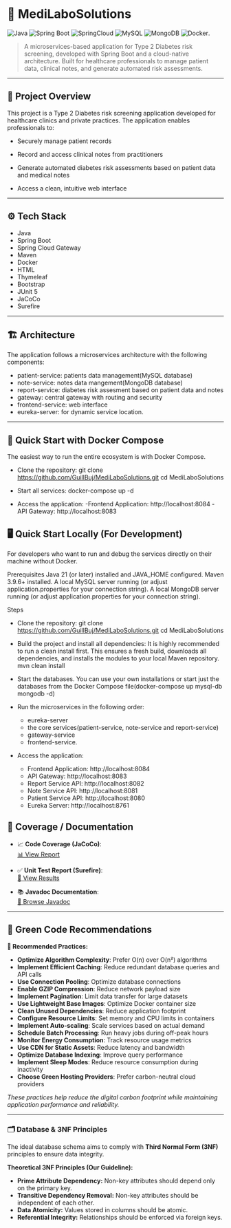 # 🏥 MediLaboSolutions
![Java](https://img.shields.io/badge/Java-21-blue)
![Spring Boot](https://img.shields.io/badge/Spring%20Boot-3.x-green)
![SpringCloud](https://img.shields.io/badge/Spring%20Cloud-2022.0.4-lightgreen)
![MySQL](https://img.shields.io/badge/MySQL-8.0-orange)
![MongoDB](https://img.shields.io/badge/MongoDB-6.0-orange)
![Docker](https://img.shields.io/badge/Docker-Ready-blue).

> A microservices-based application for Type 2 Diabetes risk screening, developed with Spring Boot and a cloud-native architecture. Built for healthcare professionals to manage patient data, clinical notes, and generate automated risk assessments.

---

## 🚀 Project Overview

This project is a Type 2 Diabetes risk screening application developed for healthcare clinics and private practices. The application enables professionals to:

- Securely manage patient records

- Record and access clinical notes from practitioners

- Generate automated diabetes risk assessments based on patient data and medical notes

- Access a clean, intuitive web interface

---

## ⚙️ Tech Stack
- Java
- Spring Boot
- Spring Cloud Gateway
- Maven
- Docker
- HTML
- Thymeleaf
- Bootstrap
- JUnit 5
- JaCoCo
- Surefire

---

## 🏗️ Architecture
The application follows a microservices architecture with the following components:
- patient-service: patients data management(MySQL database)
- note-service: notes data mangement(MongoDB database)
- report-service: diabetes risk assesment based on patient data and notes
- gateway: central gateway with routing and security
- frontend-service: web interface
- eureka-server: for dynamic service location.

---

## 🐳 Quick Start with Docker Compose
The easiest way to run the entire ecosystem is with Docker Compose.

- Clone the repository:
  git clone https://github.com/GuillBuj/MediLaboSolutions.git
  cd MediLaboSolutions

- Start all services:
  docker-compose up -d

- Access the application:
  -Frontend Application: http://localhost:8084
  -API Gateway: http://localhost:8083

## 🖥️ Quick Start Locally (For Development)
For developers who want to run and debug the services directly on their machine without Docker.

Prerequisites
Java 21 (or later) installed and JAVA_HOME configured.
Maven 3.9.6+ installed.
A local MySQL server running (or adjust application.properties for your connection string).
A local MongoDB server running (or adjust application.properties for your connection string).

Steps

- Clone the repository:
  git clone https://github.com/GuillBuj/MediLaboSolutions.git
  cd MediLaboSolutions

- Build the project and install all dependencies:
  It is highly recommended to run a clean install first. This ensures a fresh build, downloads all dependencies, and installs the modules to your local Maven repository.
  mvn clean install

- Start the databases.
  You can use your own installations or start just the databases from the Docker Compose file(docker-compose up mysql-db mongodb -d)

- Run the microservices in the following order:
    - eureka-server
    - the core services(patient-service, note-service and report-service)
    - gateway-service
    - frontend-service.

- Access the application:
    - Frontend Application: http://localhost:8084
    - API Gateway: http://localhost:8083
    - Report Service API: http://localhost:8082
    - Note Service API: http://localhost:8081
    - Patient Service API: http://localhost:8080
    - Eureka Server: http://localhost:8761

## 🚀 Coverage / Documentation

- 📈 **Code Coverage (JaCoCo)**:  
  [📊 View Report](https://GuillBuj.github.io/MediLaboSolutions/docs/target-patient/jacoco/index.html)

- ✅ **Unit Test Report (Surefire)**:  
  [🧪 View Results](https://GuillBuj.github.io/MediLaboSolutions/docs/target-patient/surefire-report/surefire.html)

- 📚 **Javadoc Documentation**:  
  [📘 Browse Javadoc](https://GuillBuj.github.io/MediLaboSolutions/docs/index.html)

---
## 🌱 Green Code Recommendations

**🚀 Recommended Practices:**

- **Optimize Algorithm Complexity**: Prefer O(n) over O(n²) algorithms
- **Implement Efficient Caching**: Reduce redundant database queries and API calls
- **Use Connection Pooling**: Optimize database connections
- **Enable GZIP Compression**: Reduce network payload size
- **Implement Pagination**: Limit data transfer for large datasets
- **Use Lightweight Base Images**: Optimize Docker container size
- **Clean Unused Dependencies**: Reduce application footprint
- **Configure Resource Limits**: Set memory and CPU limits in containers
- **Implement Auto-scaling**: Scale services based on actual demand
- **Schedule Batch Processing**: Run heavy jobs during off-peak hours
- **Monitor Energy Consumption**: Track resource usage metrics
- **Use CDN for Static Assets**: Reduce latency and bandwidth
- **Optimize Database Indexing**: Improve query performance
- **Implement Sleep Modes**: Reduce resource consumption during inactivity
- **Choose Green Hosting Providers**: Prefer carbon-neutral cloud providers

*These practices help reduce the digital carbon footprint while maintaining application performance and reliability.*

---
### 🗂️ Database & 3NF Principles

The ideal database schema aims to comply with **Third Normal Form (3NF)** principles to ensure data integrity.

**Theoretical 3NF Principles (Our Guideline):**
- **Prime Attribute Dependency:** Non-key attributes should depend only on the primary key.
- **Transitive Dependency Removal:** Non-key attributes should be independent of each other.
- **Data Atomicity:** Values stored in columns should be atomic.
- **Referential Integrity:** Relationships should be enforced via foreign keys.

